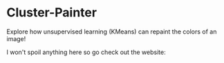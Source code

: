 # Cluster-Painter

Explore how unsupervised learning (KMeans) can repaint the colors of an image!

I won't spoil anything here so go check out the website:
